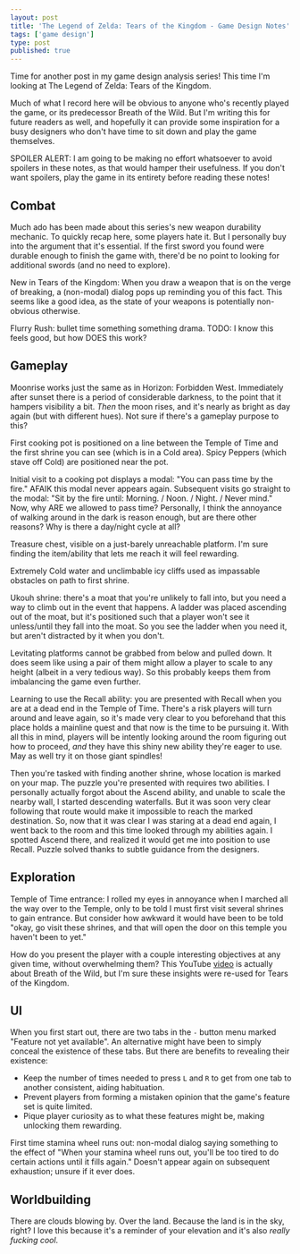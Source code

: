 ```yaml
---
layout: post
title: 'The Legend of Zelda: Tears of the Kingdom - Game Design Notes'
tags: ['game design']
type: post
published: true
---
```


Time for another post in my game design analysis series! This time I'm looking at The Legend of Zelda: Tears of the Kingdom.

Much of what I record here will be obvious to anyone who's recently played the game, or its predecessor Breath of the Wild. But I'm writing this for future readers as well, and hopefully it can provide some inspiration for a busy designers who don't have time to sit down and play the game themselves.

SPOILER ALERT: I am going to be making no effort whatsoever to avoid spoilers in these notes, as that would hamper their usefulness. If you don't want spoilers, play the game in its entirety before reading these notes!


<!--more-->


## Combat

Much ado has been made about this series's new weapon durability mechanic. To quickly recap here, some players hate it. But I personally buy into the argument that it's essential. If the first sword you found were durable enough to finish the game with, there'd be no point to looking for additional swords (and no need to explore).

New in Tears of the Kingdom: When you draw a weapon that is on the verge of breaking, a (non-modal) dialog pops up reminding you of this fact. This seems like a good idea, as the state of your weapons is potentially non-obvious otherwise.

Flurry Rush: bullet time something something drama. TODO: I know this feels good, but how DOES this work?

## Gameplay

Moonrise works just the same as in Horizon: Forbidden West. Immediately after sunset there is a period of considerable darkness, to the point that it hampers visibility a bit. _Then_ the moon rises, and it's nearly as bright as day again (but with different hues). Not sure if there's a gameplay purpose to this?

First cooking pot is positioned on a line between the Temple of Time and the first shrine you can see (which is in a Cold area). Spicy Peppers (which stave off Cold) are positioned near the pot.

Initial visit to a cooking pot displays a modal: "You can pass time by the fire." AFAIK this modal never appears again. Subsequent visits go straight to the modal: "Sit by the fire until: Morning. / Noon. / Night. / Never mind." Now, why ARE we allowed to pass time? Personally, I think the annoyance of walking around in the dark is reason enough, but are there other reasons? Why is there a day/night cycle at all?

Treasure chest, visible on a just-barely unreachable platform. I'm sure finding the item/ability that lets me reach it will feel rewarding.

Extremely Cold water and unclimbable icy cliffs used as impassable obstacles on path to first shrine.

Ukouh shrine: there's a moat that you're unlikely to fall into, but you need a way to climb out in the event that happens. A ladder was placed ascending out of the moat, but it's positioned such that a player won't see it unless/until they fall into the moat. So you see the ladder when you need it, but aren't distracted by it when you don't.

Levitating platforms cannot be grabbed from below and pulled down. It does seem like using a pair of them might allow a player to scale to any height (albeit in a very tedious way). So this probably keeps them from imbalancing the game even further.

Learning to use the Recall ability: you are presented with Recall when you are at a dead end in the Temple of Time. There's a risk players will turn around and leave again, so it's made very clear to you beforehand that this place holds a mainline quest and that now is the time to be pursuing it. With all this in mind, players will be intently looking around the room figuring out how to proceed, _and_ they have this shiny new ability they're eager to use. May as well try it on those giant spindles!

Then you're tasked with finding another shrine, whose location is marked on your map. The puzzle you're presented with requires two abilities. I personally actually forgot about the Ascend ability, and unable to scale the nearby wall, I started descending waterfalls. But it was soon very clear following that route would make it impossible to reach the marked destination. So, now that it was clear I was staring at a dead end again, I went back to the room and this time looked through my abilities again. I spotted Ascend there, and realized it would get me into position to use Recall. Puzzle solved thanks to subtle guidance from the designers.

## Exploration

Temple of Time entrance: I rolled my eyes in annoyance when I marched all the way over to the Temple, only to be told I must first visit several shrines to gain entrance. But consider how awkward it would have been to be told "okay, go visit these shrines, and that will open the door on this temple you haven't been to yet."

How do you present the player with a couple interesting objectives at any given time, without overwhelming them? This YouTube [video](https://youtu.be/CZzcVs8tNfE) is actually about Breath of the Wild, but I'm sure these insights were re-used for Tears of the Kingdom.

## UI

When you first start out, there are two tabs in the `-` button menu marked "Feature not yet available". An alternative might have been to simply conceal the existence of these tabs. But there are benefits to revealing their existence:

- Keep the number of times needed to press `L` and `R` to get from one tab to another consistent, aiding habituation.
- Prevent players from forming a mistaken opinion that the game's feature set is quite limited.
- Pique player curiosity as to what these features might be, making unlocking them rewarding.

First time stamina wheel runs out: non-modal dialog saying something to the effect of "When your stamina wheel runs out, you'll be too tired to do certain actions until it fills again." Doesn't appear again on subsequent exhaustion; unsure if it ever does.

## Worldbuilding

There are clouds blowing by. Over the land. Because the land is in the sky, right? I love this because it's a reminder of your elevation and it's also _really fucking cool_.
